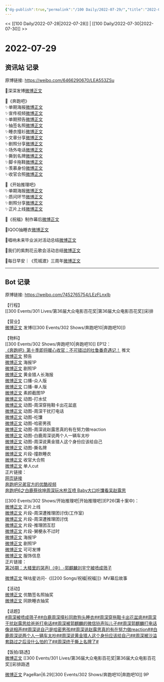 ```yaml
---
{"dg-publish":true,"permalink":"/100 Daily/2022-07-29/","title":"2022-07-29","created":"2022-12-06T17:30:35.000+08:00","updated":"2023-01-09T19:15:04.848+08:00"}
---
```



<< [[100 Daily/2022-07-28\|2022-07-28]] | [[100 Daily/2022-07-30\|2022-07-30]] >>

# 2022-07-29

## 资讯站 记录

原博链接: https://weibo.com/6466290670/LEA553ZSu

🌟深深发博[微博正文](https://m.weibo.cn/6466290670/4796669364802555)

🌟《奔跑吧》  
✨单期海报[微博正文](https://m.weibo.cn/6466290670/4796508858486510)  
✨宣传视频[微博正文](https://m.weibo.cn/6466290670/4796517921589158)  
✨单期预告[微博正文](https://m.weibo.cn/6466290670/4796522329801782)  
✨抽签名照[微博正文](https://m.weibo.cn/6466290670/4796580659989392)  
✨睡衣撞衫[微博正文](https://m.weibo.cn/6466290670/4796608783324481)  
✨文章分享[微博正文](https://m.weibo.cn/6466290670/4796615704187554)  
✨剧照分享[微博正文](https://m.weibo.cn/6466290670/4796622335380200)  
✨场外电话[微博正文](https://m.weibo.cn/6466290670/4796683991126847)  
✨撕到名牌[微博正文](https://m.weibo.cn/6466290670/4796699006733649)  
✨脚卡拖鞋[微博正文](https://m.weibo.cn/6466290670/4796699413059685)  
✨羡慕身份[微博正文](https://m.weibo.cn/6466290670/4796699849787690)  
✨收官合照[微博正文](https://m.weibo.cn/6466290670/4796702517366527)

🌟《开始推理吧》  
✨单期海报[微博正文](https://m.weibo.cn/6466290670/4796509458268962)  
✨质问环节[微博正文](https://m.weibo.cn/6466290670/4796510674622837)  
✨剧照分享[微博正文](https://m.weibo.cn/6466290670/4796557683854578)  
✨正片上线[微博正文](https://m.weibo.cn/6466290670/4796668023931905)

🌟《祝福》制作幕后[微博正文](https://m.weibo.cn/6466290670/4796606748037973)

🌟IQOO抽睡衣[微博正文](https://m.weibo.cn/6466290670/4796622824804263)

🌟唱响未来毕业派对活动总结[微博正文](https://m.weibo.cn/6466290670/4796707307000715)

🌟我们的紫荆花云歌会活动总结[微博正文](https://m.weibo.cn/6466290670/4796709597614467)

🌟每日早安｜《荒城渡》三周年[微博正文](https://m.weibo.cn/6466290670/4796490939895358)

---
## Bot 记录

原博链接: https://weibo.com/7452765754/LEzFLnxIb

【行程】  
[[300 Events/301 Lives/第36届大众电影百花奖\|第36届大众电影百花奖]]彩排

【营业】  
[微博正文](https://m.weibo.cn/1736988591/4796666467847561) 发博([[300 Events/302 Shows/奔跑吧10\|奔跑吧10]])

【物料】  
[[300 Events/302 Shows/奔跑吧10\|奔跑吧10]] EP12：  
[《奔跑吧》第十季即将暖心收官：不可错过的吐鲁番奇遇记！](https://weibo.cn/sinaurl?u=https%3A%2F%2Fmp.weixin.qq.com%2Fs%2F0hyyiKndPJAtLuhaDPdqLw) 推文  
[微博正文](https://m.weibo.cn/5242381821/4796510174183492) 预告  
[微博正文](https://m.weibo.cn/5242381821/4796507662059929) 海报1P  
[微博正文](https://m.weibo.cn/5242381821/4796613354330049) 剧照1P  
[微博正文](https://m.weibo.cn/5242381821/4796537856858886) 黄金猎人长海报  
[微博正文](https://m.weibo.cn/5242381821/4796511428280412) 口播-众人版  
[微博正文](https://m.weibo.cn/5242381821/4796515204203951) 口播-单人版  
[微博正文](https://m.weibo.cn/5242381821/4796671088662074) 素颜截图1P  
[微博正文](https://m.weibo.cn/5242381821/4796674393770017) 动图-打水仗  
[微博正文](https://m.weibo.cn/5242381821/4796674499416770) 动图-周深穿拖鞋卡出花盆底  
[微博正文](https://m.weibo.cn/5242381821/4796678168647540) 动图-周深干扰打电话  
[微博正文](https://m.weibo.cn/5242381821/4796680975155684) 动图-吃馕  
[微博正文](https://m.weibo.cn/5242381821/4796685345620727) 动图-哈密男孩  
[微博正文](https://m.weibo.cn/5242381821/4796686583732296) 动图-周深说赵露思真的有在努力做reaction  
[微博正文](https://m.weibo.cn/5242381821/4796686956760222) 动图-白鹿周深说两个人一辆车太吵  
[微博正文](https://m.weibo.cn/5242381821/4796688469854094) 动图-周深说黄金猎人这个身份应该给自己  
[微博正文](https://m.weibo.cn/5242381821/4796693738165263) 动图-撕名牌  
[微博正文](https://m.weibo.cn/5242381821/4796568059777849) 片段-撞款睡衣  
[微博正文](https://m.weibo.cn/5242381821/4796699328906693) 收官大合照  
[微博正文](https://m.weibo.cn/1591169702/4796702361913093) 单人cut  
正片链接：  
[网页链接](https://weibo.cn/sinaurl?u=http%3A%2F%2Fm.v.qq.com%2Fx%2Fcover%2Fx%2Fmzc00200zb1b9uj%2Fe0043ys2xnj.html%3F%26url_from%3Dshare%26second_share%3D0%26share_from%3Dcopy%26pgid%3Dpage_detail%26mod_id%3Dmod_toolbar_new)  
[奔跑吧兄弟官方的优酷视频](https://weibo.cn/sinaurl?u=https%3A%2F%2Fv.youku.com%2Fv_show%2Fid_XNTg2OTY0NTYxNg%3D%3D.html%3Fsharefrom%3Diphone%26scene%3Dlong%26playMode%3Dnormal%26sharekey%3D77ddb0daee832b0b7d09122ed500771e5)  
[奔跑吧6之白鹿蔡徐坤周深玩水枪互喷 Baby大口吃馕看呆赵露思](https://weibo.cn/sinaurl?u=http%3A%2F%2Fm.iqiyi.com%2Fv_z6ieyqwsqs.html%3Fsocial_platform%3Dlink%26p1%3D2_21_211)

[[300 Events/302 Shows/开始推理吧\|开始推理吧]]EP26(第十案中)：  
[微博正文](https://m.weibo.cn/2162247381/4796621944522690) 正片上线  
[微博正文](https://m.weibo.cn/7478855230/4796508074152235) 片段-周深遭推理团讨伐(工作室)  
[微博正文](https://m.weibo.cn/2162247381/4796507657606903) 片段-周深遭推理团讨伐  
[微博正文](https://m.weibo.cn/2162247381/4796623019053612) 片段-推理团互怼  
[微博正文](https://m.weibo.cn/2162247381/4796522761290289) 片段-舅梗永不过时  
[微博正文](https://m.weibo.cn/2162247381/4796507674382259) 海报1P  
[微博正文](https://m.weibo.cn/2162247381/4796552982038691) 剧照1P  
[微博正文](https://m.weibo.cn/7736960489/4796513076647499) 可可发博  
[微博正文](https://m.weibo.cn/7710473200/4796686612567759) 服饰信息  
正片链接：  
[第26期：大楼里的哭声Ⅰ（中）-郭麒麟刘宇宁被喷成筛子](https://weibo.cn/sinaurl?u=http%3A%2F%2Fm.v.qq.com%2Fplay.html%3Fvid%3Df0043hzze7d%26ptag%3D887)

[微博正文](https://m.weibo.cn/5428441557/4796532538737001) 咪咕星访问-《[[200 Songs/祝福\|祝福]]》MV幕后故事

【活动】  
[微博正文](https://m.weibo.cn/1642904381/4796574825448052) 优酷签名照抽奖  
[微博正文](https://m.weibo.cn/6378846558/4796616034486080) 同款睡衣抽奖

【话题】  
[#周深被喷成筛子#](https://s.weibo.com/weibo?q=%23%E5%91%A8%E6%B7%B1%E8%A2%AB%E5%96%B7%E6%88%90%E7%AD%9B%E5%AD%90%23)[#白鹿周深撞衫同款狗头睡衣#](https://s.weibo.com/weibo?q=%23%E7%99%BD%E9%B9%BF%E5%91%A8%E6%B7%B1%E6%92%9E%E8%A1%AB%E5%90%8C%E6%AC%BE%E7%8B%97%E5%A4%B4%E7%9D%A1%E8%A1%A3%23)[#周深穿拖鞋卡出花盆底#](https://s.weibo.com/weibo?q=%23%E5%91%A8%E6%B7%B1%E7%A9%BF%E6%8B%96%E9%9E%8B%E5%8D%A1%E5%87%BA%E8%8A%B1%E7%9B%86%E5%BA%95%23)[#周深干扰赵露思给爸爸打电话#](https://s.weibo.com/weibo?q=%23%E5%91%A8%E6%B7%B1%E5%B9%B2%E6%89%B0%E8%B5%B5%E9%9C%B2%E6%80%9D%E7%BB%99%E7%88%B8%E7%88%B8%E6%89%93%E7%94%B5%E8%AF%9D%23)[#周深被郭麒麟的微信铃声叫儿子#](https://s.weibo.com/weibo?q=%23%E5%91%A8%E6%B7%B1%E8%A2%AB%E9%83%AD%E9%BA%92%E9%BA%9F%E7%9A%84%E5%BE%AE%E4%BF%A1%E9%93%83%E5%A3%B0%E5%8F%AB%E5%84%BF%E5%AD%90%23)[#周深郭麒麟打电话像说相声#](https://s.weibo.com/weibo?q=%23%E5%91%A8%E6%B7%B1%E9%83%AD%E9%BA%92%E9%BA%9F%E6%89%93%E7%94%B5%E8%AF%9D%E5%83%8F%E8%AF%B4%E7%9B%B8%E5%A3%B0%23)[#周深说自己是哈密男孩#](https://s.weibo.com/weibo?q=%23%E5%91%A8%E6%B7%B1%E8%AF%B4%E8%87%AA%E5%B7%B1%E6%98%AF%E5%93%88%E5%AF%86%E7%94%B7%E5%AD%A9%23)[#周深说赵露思真的有在努力做reaction#](https://s.weibo.com/weibo?q=%23%E5%91%A8%E6%B7%B1%E8%AF%B4%E8%B5%B5%E9%9C%B2%E6%80%9D%E7%9C%9F%E7%9A%84%E6%9C%89%E5%9C%A8%E5%8A%AA%E5%8A%9B%E5%81%9Areaction%23)[#白鹿周深说两个人一辆车太吵#](https://s.weibo.com/weibo?q=%23%E7%99%BD%E9%B9%BF%E5%91%A8%E6%B7%B1%E8%AF%B4%E4%B8%A4%E4%B8%AA%E4%BA%BA%E4%B8%80%E8%BE%86%E8%BD%A6%E5%A4%AA%E5%90%B5%23)[#周深说黄金猎人这个身份应该给自己#](https://s.weibo.com/weibo?q=%23%E5%91%A8%E6%B7%B1%E8%AF%B4%E9%BB%84%E9%87%91%E7%8C%8E%E4%BA%BA%E8%BF%99%E4%B8%AA%E8%BA%AB%E4%BB%BD%E5%BA%94%E8%AF%A5%E7%BB%99%E8%87%AA%E5%B7%B1%23)[#周深被沙溢套路过之后没什么怕的了#](https://s.weibo.com/weibo?q=%23%E5%91%A8%E6%B7%B1%E8%A2%AB%E6%B2%99%E6%BA%A2%E5%A5%97%E8%B7%AF%E8%BF%87%E4%B9%8B%E5%90%8E%E6%B2%A1%E4%BB%80%E4%B9%88%E6%80%95%E7%9A%84%E4%BA%86%23)[#周深终于撕上名牌了#](https://s.weibo.com/weibo?q=%23%E5%91%A8%E6%B7%B1%E7%BB%88%E4%BA%8E%E6%92%95%E4%B8%8A%E5%90%8D%E7%89%8C%E4%BA%86%23)

【饭拍/路透】  
[微博正文](https://m.weibo.cn/5233410965/4796663295646279) [[300 Events/301 Lives/第36届大众电影百花奖\|第36届大众电影百花奖]]彩排路透

[微博正文](https://m.weibo.cn/7633014126/4796698923372189) PageRan|6.29[[300 Events/302 Shows/奔跑吧10\|奔跑吧10]] 9P
